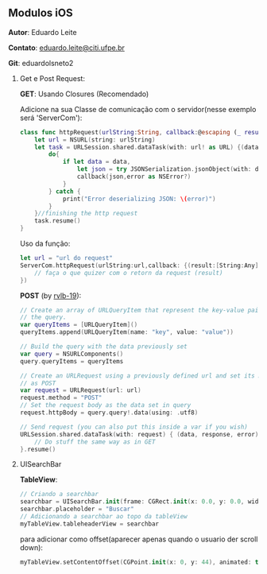 ## Modulos iOS

**Autor**: Eduardo Leite

**Contato**: eduardo.leite@citi.ufpe.br

**Git**: eduardolsneto2

1. Get e Post Request:

    __GET__: Usando Closures (Recomendado)

    Adicione na sua Classe de comunicação com o servidor(nesse exemplo será 'ServerCom'):

    ```swift
    class func httpRequest(urlString:String, callback:@escaping (_ result: [String:Any],_ error: NSError?) -> ()){
        let url = NSURL(string: urlString)
        let task = URLSession.shared.dataTask(with: url! as URL) {(data, response, error) in
            do{
                if let data = data,
                    let json = try JSONSerialization.jsonObject(with: data) as? [String:Any]{
                    callback(json,error as NSError?)
                }
            } catch {
                print("Error deserializing JSON: \(error)")
            }
        }//finishing the http request
        task.resume()
    }
    ```

    Uso da função:

    ```swift
    let url = "url do request"
    ServerCom.httpRequest(urlString:url,callback: {(result:[String:Any], error: NSError?) -> () in
        // faça o que quizer com o retorn da request (result)
    })
    ```
    
    __POST__ (by [rvlb-19](https://github.com/rvlb-19)):
    
    ```swift
    // Create an array of URLQueryItem that represent the key-value pairs of
    // the query.
    var queryItems = [URLQueryItem]()
    queryItems.append(URLQueryItem(name: "key", value: "value"))

    // Build the query with the data previously set
    var query = NSURLComponents()
    query.queryItems = queryItems

    // Create an URLRequest using a previously defined url and set its method
    // as POST
    var request = URLRequest(url: url)
    request.method = "POST"
    // Set the request body as the data set in query
    request.httpBody = query.query!.data(using: .utf8)

    // Send request (you can also put this inside a var if you wish)
    URLSession.shared.dataTask(with: request) { (data, response, error) in
        // Do stuff the same way as in GET
    }.resume()
    ```
    
2. UISearchBar
    
    __TableView__:
    
    ```swift
    // Criando a searchbar
    searchbar = UISearchBar.init(frame: CGRect.init(x: 0.0, y: 0.0, width: self.view.frame.width, height: 44.0))
    searchbar.placeholder = "Buscar"
    // Adicionando a searchbar ao topo da tableView
    myTableView.tableheaderView = searchbar
    ```
    
    para adicionar como offset(aparecer apenas quando o usuario der scroll down):
    
    ```swift
    myTableView.setContentOffset(CGPoint.init(x: 0, y: 44), animated: true)
    ```
